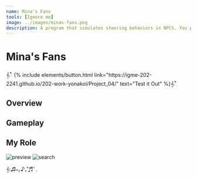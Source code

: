 ```yaml
---
name: Mina's Fans
tools: [Ignore me]
image: ../images/minas-fans.png
description: A program that simulates steering behaviors in NPCS. You play as an idol named Mina, who is a renowned genius in the entertainment industry! But with great fame comes great responsibility...
---
```

# Mina's Fans

<p class="text-center">𝄞⨾𓍢ִ໋
{% include elements/button.html link="https://igme-202-2241.github.io/202-work-yonakoi/Project_04/" text="Test it Out" %}𝄞⨾𓍢ִ໋
</p>

## Overview


## Gameplay


## My Role




![preview](https://www.sketchappsources.com/resources/source-image/we-were-soldiers-landing-page-dbruggisser.jpg)
![search](https://www.sketchappsources.com/resources/source-image/microsoft-windows-10-virtual-keyboard-diogo-sousa.png)

<p class="text-center">𝄞:♫⋆｡♪₊˚♬ﾟ.</p>

